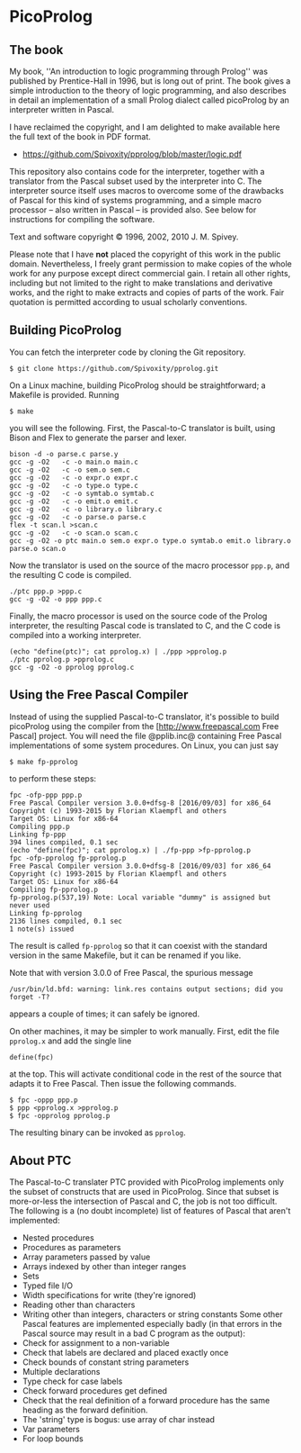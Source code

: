 # PicoProlog #

## The book ##
My book, ''An introduction to logic programming through Prolog'' was published by Prentice-Hall in 1996, but is long out of print.  The book gives a simple introduction to the theory of logic programming, and also describes in detail an implementation of a small Prolog dialect called picoProlog by an interpreter written in Pascal.

I have reclaimed the copyright, and I am delighted to make available here the full text of the book in PDF format.

* https://github.com/Spivoxity/pprolog/blob/master/logic.pdf

This repository also contains code for the interpreter, together with a translator from the Pascal subset used by the interpreter into C.  The interpreter source itself uses macros to overcome some of the drawbacks of Pascal for this kind of systems programming, and a simple macro processor &ndash; also written in Pascal &ndash; is provided also.  See below for instructions for compiling the software.

Text and software copyright &copy; 1996, 2002, 2010 J. M. Spivey.

Please note that I have **not** placed the copyright of this
work in the public domain. Nevertheless, I freely grant permission to
make copies of the whole work for any purpose except direct commercial
gain. I retain all other rights, including but not limited to the
right to make translations and derivative works, and the right to make
extracts and copies of parts of the work.  Fair quotation is permitted
according to usual scholarly conventions.

## Building PicoProlog ##
You can fetch the interpreter code by cloning the Git repository.
````
$ git clone https://github.com/Spivoxity/pprolog.git
````
On a Linux machine, building PicoProlog should be straightforward; a Makefile is provided.  Running 
````
$ make
````
you will see the following.  First, the Pascal-to-C translator is built, using Bison and Flex to generate the parser and lexer.
````
bison -d -o parse.c parse.y
gcc -g -O2   -c -o main.o main.c
gcc -g -O2   -c -o sem.o sem.c
gcc -g -O2   -c -o expr.o expr.c
gcc -g -O2   -c -o type.o type.c
gcc -g -O2   -c -o symtab.o symtab.c
gcc -g -O2   -c -o emit.o emit.c
gcc -g -O2   -c -o library.o library.c
gcc -g -O2   -c -o parse.o parse.c
flex -t scan.l >scan.c
gcc -g -O2   -c -o scan.o scan.c
gcc -g -O2 -o ptc main.o sem.o expr.o type.o symtab.o emit.o library.o parse.o scan.o
````
Now the translator is used on the source of the macro processor `ppp.p`, and the resulting C code is compiled.
````
./ptc ppp.p >ppp.c
gcc -g -O2 -o ppp ppp.c
````
Finally, the macro processor is used on the source code of the Prolog interpreter, the resulting Pascal code is translated to C, and the C code is compiled into a working interpreter.
````
(echo "define(ptc)"; cat pprolog.x) | ./ppp >pprolog.p
./ptc pprolog.p >pprolog.c
gcc -g -O2 -o pprolog pprolog.c
````

## Using the Free Pascal Compiler ##
Instead of using the supplied Pascal-to-C translator, it's possible to build picoProlog using the compiler from the [http://www.freepascal.com Free Pascal] project.  You will need the file @pplib.inc@ containing Free Pascal implementations of some system procedures.  On Linux, you can just say
````
$ make fp-pprolog
````
to perform these steps:
````
fpc -ofp-ppp ppp.p
Free Pascal Compiler version 3.0.0+dfsg-8 [2016/09/03] for x86_64
Copyright (c) 1993-2015 by Florian Klaempfl and others
Target OS: Linux for x86-64
Compiling ppp.p
Linking fp-ppp
394 lines compiled, 0.1 sec
(echo "define(fpc)"; cat pprolog.x) | ./fp-ppp >fp-pprolog.p
fpc -ofp-pprolog fp-pprolog.p
Free Pascal Compiler version 3.0.0+dfsg-8 [2016/09/03] for x86_64
Copyright (c) 1993-2015 by Florian Klaempfl and others
Target OS: Linux for x86-64
Compiling fp-pprolog.p
fp-pprolog.p(537,19) Note: Local variable "dummy" is assigned but never used
Linking fp-pprolog
2136 lines compiled, 0.1 sec
1 note(s) issued
````
The result is called `fp-pprolog` so that it can coexist with the standard version in the same Makefile, but it can be renamed if you like.

Note that with version 3.0.0 of Free Pascal, the spurious message
````
/usr/bin/ld.bfd: warning: link.res contains output sections; did you forget -T?
````
appears a couple of times; it can safely be ignored.

On other machines, it may be simpler to work manually.  First, edit the file `pprolog.x` and add the single line
````
define(fpc)
````
at the top.  This will activate conditional code in the rest of the source that adapts it to Free Pascal.  Then issue the following commands.
````
$ fpc -oppp ppp.p
$ ppp <pprolog.x >pprolog.p
$ fpc -opprolog pprolog.p
````
The resulting binary can be invoked as `pprolog`.

## About PTC ##
The Pascal-to-C translater PTC provided with PicoProlog implements only the subset of constructs that are used in PicoProlog.  Since that subset is more-or-less the intersection of Pascal and C, the job is not too difficult.
The following is a (no doubt incomplete) list of features of Pascal that aren't implemented:
* Nested procedures
* Procedures as parameters
* Array parameters passed by value
* Arrays indexed by other than integer ranges
* Sets
* Typed file I/O
* Width specifications for write (they're ignored)
* Reading other than characters
* Writing other than integers, characters or string constants
Some other Pascal features are implemented especially badly (in that errors in the Pascal source may result in a bad C program as the output):
* Check for assignment to a non-variable
* Check that labels are declared and placed exactly once
* Check bounds of constant string parameters
* Multiple declarations
* Type check for case labels
* Check forward procedures get defined
* Check that the real definition of a forward procedure has the same heading as the forward definition.
* The 'string' type is bogus: use array of char instead
* Var parameters
* For loop bounds
